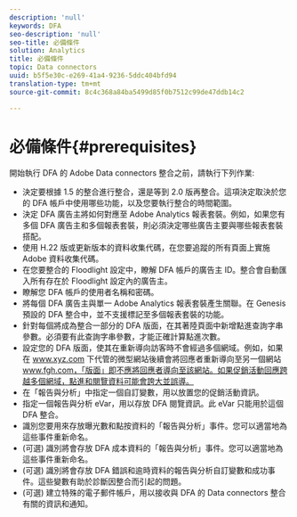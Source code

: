 ```yaml
---
description: 'null'
keywords: DFA
seo-description: 'null'
seo-title: 必備條件
solution: Analytics
title: 必備條件
topic: Data connectors
uuid: b5f5e30c-e269-41a4-9236-5ddc404bfd94
translation-type: tm+mt
source-git-commit: 8c4c368a84ba5499d85f0b7512c99de47ddb14c2

---
```



# 必備條件{#prerequisites}

開始執行 DFA 的 Adobe Data connectors 整合之前，請執行下列作業:

* 決定要根據 1.5 的整合進行整合，還是等到 2.0 版再整合。這項決定取決於您的 DFA 帳戶中使用哪些功能，以及您要執行整合的時間範圍。
* 決定 DFA 廣告主將如何對應至 Adobe Analytics 報表套裝。例如，如果您有多個 DFA 廣告主和多個報表套裝，則必須決定哪些廣告主要與哪些報表套裝搭配。
* 使用 H.22 版或更新版本的資料收集代碼，在您要追蹤的所有頁面上實施 Adobe 資料收集代碼。
* 在您要整合的 Floodlight 設定中，瞭解 DFA 帳戶的廣告主 ID。整合會自動匯入所有存在於 Floodlight 設定內的廣告主。
* 瞭解您 DFA 帳戶的使用者名稱和密碼。
* 將每個 DFA 廣告主與單一 Adobe Analytics 報表套裝產生關聯。在 Genesis 預設的 DFA 整合中，並不支援標記至多個報表套裝的功能。
* 針對每個將成為整合一部分的 DFA 版面，在其著陸頁面中新增點進查詢字串參數。必須要有此查詢字串參數，才能正確計算點進次數。
* 設定您的 DFA 版面，使其在重新導向訪客時不會經過多個網域。例如，如果在 www.xyz.com 下代管的微型網站後續會將回應者重新導向至另一個網站 www.fgh.com，「版面」即不應將回應者導向至該網站。如果促銷活動回應跨越多個網域，點進和閱覽資料可能會誇大並誤導。
* 在「報告與分析」中指定一個自訂變數，用以放置您的促銷活動資訊。
* 指定一個報告與分析 eVar，用以存放 DFA 閱覽資訊。此 eVar 只能用於這個 DFA 整合。
* 識別您要用來存放曝光數和點按資料的「報告與分析」事件。您可以適當地為這些事件重新命名。
* (可選) 識別將會存放 DFA 成本資料的「報告與分析」事件。您可以適當地為這些事件重新命名。
* (可選) 識別將會存放 DFA 錯誤和逾時資料的報告與分析自訂變數和成功事件。這些變數有助於診斷因整合而引起的問題。
* (可選) 建立特殊的電子郵件帳戶，用以接收與 DFA 的 Data connectors 整合有關的資訊和通知。

